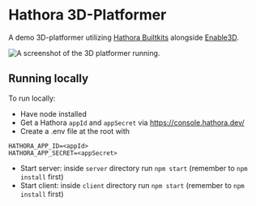 # Hathora 3D-Platformer

A demo 3D-platformer utilizing [Hathora Builtkits](https://github.com/hathora/buildkits/tree/main/typescript-client-sdk) alongside [Enable3D](https://enable3d.io/).

![A screenshot of the 3D platformer running.](https://user-images.githubusercontent.com/7004280/205775862-d3e8ec3d-040e-4681-93ef-d86e4d206fdb.png)

## Running locally 

To run locally:

- Have node installed
- Get a Hathora `appId` and `appSecret` via https://console.hathora.dev/
- Create a .env file at the root with
```
HATHORA_APP_ID=<appId>
HATHORA_APP_SECRET=<appSecret>
```
- Start server: inside `server` directory run `npm start` (remember to `npm install` first)
- Start client: inside `client` directory run `npm start` (remember to `npm install` first)
